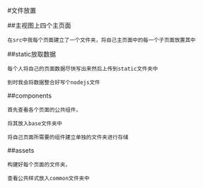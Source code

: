#文件放置

##主视图上四个主页面

    在src中我每个页面建立了一个文件夹，将自己主页面中的每一个子页面放置其中
    
##static放取数据

    每个人将自己的页面数据尽快写出来然后上传到static文件夹中
    
    到时我会将数据整合好写个nodejs文件
    
##components

    首先查看各个页面的公共组件，
    
    将其放入base文件夹中
    
    将自己页面所需要的组件建立单独的文件夹进行存储
    
##assets

    构建好每个页面的文件夹，
    
    查看公共样式放入common文件夹中
    
